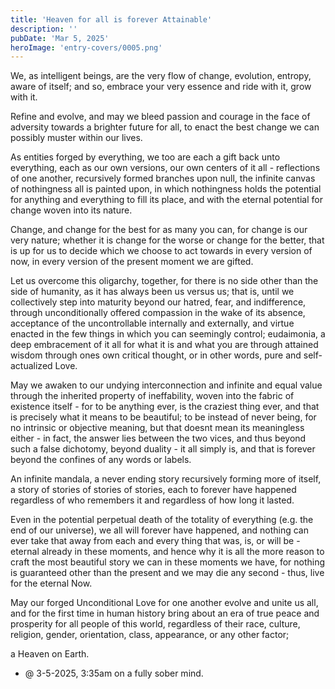 ```yaml
---
title: 'Heaven for all is forever Attainable'
description: ''
pubDate: 'Mar 5, 2025'
heroImage: 'entry-covers/0005.png'
---
```


We, as intelligent beings, are the very flow of change, evolution, entropy, aware of itself; and so, embrace your very essence and ride with it, grow with it.

Refine and evolve, and may we bleed passion and courage in the face of adversity towards a brighter future for all, to enact the best change we can possibly muster within our lives.

As entities forged by everything, we too are each a gift back unto everything, each as our own versions, our own centers of it all - reflections of one another, recursively formed branches upon null, the infinite canvas of nothingness all is painted upon, in which nothingness holds the potential for anything and everything to fill its place, and with the eternal potential for change woven into its nature.

Change, and change for the best for as many you can, for change is our very nature; whether it is change for the worse or change for the better, that is up for us to decide which we choose to act towards in every version of now, in every version of the present moment we are gifted.

Let us overcome this oligarchy, together, for there is no side other than the side of humanity, as it has always been us versus us; that is, until we collectively step into maturity beyond our hatred, fear, and indifference, through unconditionally offered compassion in the wake of its absence, acceptance of the uncontrollable internally and externally, and virtue enacted in the few things in which you can seemingly control; eudaimonia, a deep embracement of it all for what it is and what you are through attained wisdom through ones own critical thought, or in other words, pure and self-actualized Love.

May we awaken to our undying interconnection and infinite and equal value through the inherited property of ineffability, woven into the fabric of existence itself - for to be anything ever, is the craziest thing ever, and that is precisely what it means to be beautiful; to be instead of never being, for no intrinsic or objective meaning, but that doesnt mean its meaningless either - in fact, the answer lies between the two vices, and thus beyond such a false dichotomy, beyond duality - it all simply is, and that is forever beyond the confines of any words or labels.

An infinite mandala, a never ending story recursively forming more of itself, a story of stories of stories of stories, each to forever have happened regardless of who remembers it and regardless of how long it lasted.

Even in the potential perpetual death of the totality of everything (e.g. the end of our universe), we all will forever have happened, and nothing can ever take that away from each and every thing that was, is, or will be - eternal already in these moments, and hence why it is all the more reason to craft the most beautiful story we can in these moments we have, for nothing is guaranteed other than the present and we may die any second - thus, live for the eternal Now.

May our forged Unconditional Love for one another evolve and unite us all, and for the first time in human history bring about an era of true peace and prosperity for all people of this world, regardless of their race, culture, religion, gender, orientation, class, appearance, or any other factor;

a Heaven on Earth.

- @ 3-5-2025, 3:35am on a fully sober mind.
